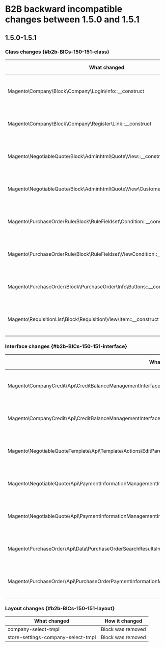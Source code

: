 # B2B backward incompatible changes between 1.5.0 and 1.5.1

## 1.5.0-1.5.1

### Class changes {#b2b-BICs-150-151-class}

| What changed | How it changed |
| --- | --- |
| Magento\Company\Block\Company\Login\Info::\_\_construct | [public] Method parameter typing changed. |
| Magento\Company\Block\Company\Register\Link::\_\_construct | [public] Method parameter typing changed. |
| Magento\NegotiableQuote\Block\Adminhtml\Quote\View::\_\_construct | [public] Method parameter typing changed. |
| Magento\NegotiableQuote\Block\Adminhtml\Quote\View\CustomerGroup::\_\_construct | [public] Method parameter typing changed. |
| Magento\PurchaseOrderRule\Block\RuleFieldset\Condition::\_\_construct | [public] Method parameter typing changed. |
| Magento\PurchaseOrderRule\Block\RuleFieldset\ViewCondition::\_\_construct | [public] Method parameter typing changed. |
| Magento\PurchaseOrder\Block\PurchaseOrder\Info\Buttons::\_\_construct | [public] Method parameter typing changed. |
| Magento\RequisitionList\Block\Requisition\View\Item::\_\_construct | [public] Method parameter typing changed. |

### Interface changes {#b2b-BICs-150-151-interface}

| What changed | How it changed |
| --- | --- |
| Magento\CompanyCredit\Api\CreditBalanceManagementInterface::decrease | [public] Method parameter typing changed. |
| Magento\CompanyCredit\Api\CreditBalanceManagementInterface::increase | [public] Method parameter typing changed. |
| Magento\NegotiableQuoteTemplate\Api\Template\Actions\EditParentQuoteInterface::execute | [public] Method parameter typing changed. |
| Magento\NegotiableQuote\Api\PaymentInformationManagementInterface::savePaymentInformation | [public] Method parameter typing changed. |
| Magento\NegotiableQuote\Api\PaymentInformationManagementInterface::savePaymentInformationAndPlaceOrder | [public] Method parameter typing changed. |
| Magento\PurchaseOrder\Api\Data\PurchaseOrderSearchResultsInterface::setItems | [public] Method parameter typing changed. |
| Magento\PurchaseOrder\Api\PurchaseOrderPaymentInformationManagementInterface::savePaymentInformationAndPlacePurchaseOrder | [public] Method parameter typing changed. |

### Layout changes {#b2b-BICs-150-151-layout}

| What changed | How it changed |
| --- | --- |
| company-select-tmpl | Block was removed |
| store-settings-company-select-tmpl | Block was removed |
